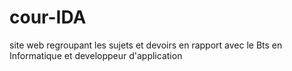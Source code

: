 # cour-IDA
site web regroupant les sujets et devoirs en rapport avec le Bts en Informatique et developpeur d'application
